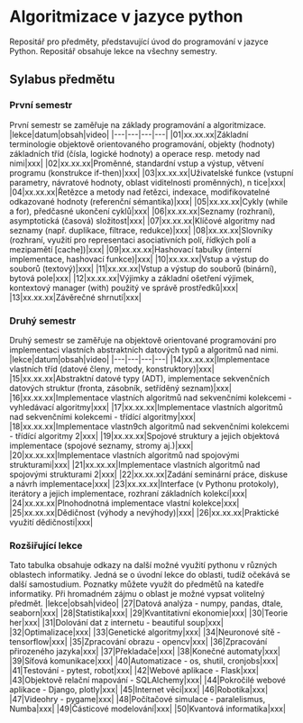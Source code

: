 # Algoritmizace v jazyce python

Repositář pro předměty, představující úvod do programování v jazyce Python. Repositář obsahuje lekce na všechny semestry.

## Sylabus předmětu

### První semestr
První semestr se zaměřuje na základy programování a algoritmizace.
|lekce|datum|obsah|video|
|---|---|---|---|
|01|xx.xx.xx|Základní terminologie objektově orientovaného programování, objekty (hodnoty) základních tříd (čísla, logické hodnoty) a operace resp. metody nad nimi|xxx|
|02|xx.xx.xx|Proměnné, standardní vstup a výstup, větvení programu (konstrukce if-then)|xxx|
|03|xx.xx.xx|Uživatelské funkce (vstupní parametry, návratové hodnoty, oblast viditelnosti proměnných), n tice|xxx|
|04|xx.xx.xx|Řetězce a metody nad řetězci, indexace, modifikovatelné odkazované hodnoty (referenční sémantika)|xxx|
|05|xx.xx.xx|Cykly (while a for), předčasné ukončení cyklů|xxx|
|06|xx.xx.xx|Seznamy (rozhraní), asymptotická (časová) složitost|xxx|
|07|xx.xx.xx|Klíčové algoritmy nad seznamy (např. duplikace, filtrace, redukce)|xxx|
|08|xx.xx.xx|Slovníky (rozhraní, využití pro representaci asociativních polí, řídkých polí a mezipamětí [cache])|xxx|
|09|xx.xx.xx|Hashovací tabulky (interní implementace, hashovací funkce)|xxx|
|10|xx.xx.xx|Vstup a výstup do souborů (textový)|xxx|
|11|xx.xx.xx|Vstup a výstup do souborů (binární), bytová pole|xxx|
|12|xx.xx.xx|Výjimky a základní ošetření výjimek, kontextový manager (with) použitý ve správě prostředků|xxx|
|13|xx.xx.xx|Závěrečné shrnutí|xxx|

### Druhý semestr
Druhý semestr se zaměřuje na objektově orientované programování pro implementaci vlastních abstraktních datových typů a algoritmů nad nimi.
|lekce|datum|obsah|video|
|---|---|---|---|
|14|xx.xx.xx|Implementace vlastních tříd (datové členy, metody, konstruktory)|xxx|
|15|xx.xx.xx|Abstraktní datové typy (ADT), implementace sekvenčních datových struktur (fronta, zásobník, setříděný seznam)|xxx|
|16|xx.xx.xx|Implementace vlastních algoritmů nad sekvenčními kolekcemi - vyhledávací algoritmy|xxx|
|17|xx.xx.xx|Implementace vlastních algoritmů nad sekvenčními kolekcemi - třídící algoritmy|xxx|
|18|xx.xx.xx|Implementace vlastn9ch algoritmů nad sekvenčními kolekcemi - třídící algoritmy 2|xxx|
|19|xx.xx.xx|Spojové struktury a jejich objektová implementace (spojové seznamy, stromy aj.)|xxx|
|20|xx.xx.xx|Implementace vlastních algoritmů nad spojovými strukturami|xxx|
|21|xx.xx.xx|Implementace vlastních algoritmů nad spojovými strukturami 2|xxx|
|22|xx.xx.xx|Zadání seminární práce, diskuse a návrh implementace|xxx|
|23|xx.xx.xx|Interface (v Pythonu protokoly), iterátory a jejich implementace, rozhraní základních kolekcí|xxx|
|24|xx.xx.xx|Plnohodnotná implementace vlastní kolekce|xxx|
|25|xx.xx.xx|Dědičnost (výhody a nevýhody)|xxx|
|26|xx.xx.xx|Praktické využití dědičnosti|xxx|

### Rozšiřující lekce
Tato tabulka obsahuje odkazy na další možné využití pythonu v různých oblastech informatiky. Jedná se o úvodní lekce do oblasti, tudíž očekává se další samostudium. Poznatky můžete využít do předmětů na katedře informatiky. Při hromadném zájmu o oblast je možné vypsat volitelný předmět.
|lekce|obsah|video|
|27|Datová analýza - numpy, pandas, dtale, seaborn|xxx|
|28|Statistika|xxx|
|29|Kvantitativní ekonomie|xxx|
|30|Teorie her|xxx|
|31|Dolování dat z internetu - beautiful soup|xxx|
|32|Optimalizace|xxx|
|33|Genetické algoritmy|xxx|
|34|Neuronové sítě - tensorflow|xxx|
|35|Zpracování obrazu - opencv|xxx|
|36|Zpracování přirozeného jazyka|xxx|
|37|Překladače|xxx|
|38|Konečné automaty|xxx|
|39|Síťová komunikace|xxx|
|40|Automatizace - os, shutil, cronjobs|xxx|
|41|Testování - pytest, robot|xxx|
|42|Webové aplikace - Flask|xxx|
|43|Objektově relační mapování - SQLAlchemy|xxx|
|44|Pokročilé webové aplikace - Django, plotly|xxx|
|45|Internet věcí|xxx|
|46|Robotika|xxx|
|47|Videohry - pygame|xxx|
|48|Počítačové simulace - paralelismus, Numba|xxx|
|49|Částicové modelování|xxx|
|50|Kvantová informatika|xxx|
